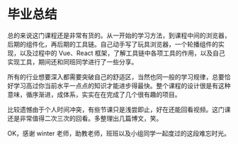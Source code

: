 # 毕业总结

总的来说这门课程还是非常有货的。从一开始的学习方法，到课程中间的浏览器，后期的组件化，再后期的工具链。自己动手写了玩具浏览器，一个轮播组件的实现，以及过程中的 Vue、React 框架，了解工具链中各项工具的作用，以及自己实现工具，期间还和同班同学进行了一些分享。

所有的行业想要深入都需要突破自己的舒适区，当然也同一般的学习规律，总要恰好学习高过你当前水平一点点的知识才能进步得最快。整个课程的设计很是有这种意味，循序渐进，成体系，实实在在完成了几个很有趣的项目。

比较遗憾由于个人时间冲突，有些节课只是浅尝即止，好在还能回看视频。这门课还是非常值得二次三次的回看。多整理出几篇博文，笑。

OK，感谢 winter 老师，助教老师，班班以及小组同学一起度过的这段难忘时光。